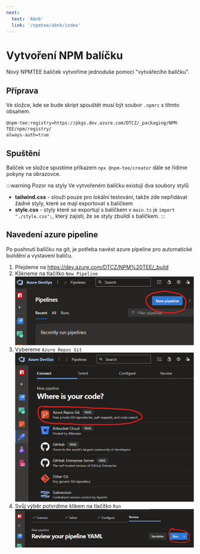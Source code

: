```yaml
---
next:
  text: 'Abnb'
  link: '/npmtee/abnb/index'
---
```


# Vytvoření NPM balíčku
Nový NPMTEE balíček vytvoříme jednoduše pomocí "vytvářecího balíčku".

## Příprava

Ve složce, kde se bude skript spouštět musí být soubor `.npmrc` s títmto obsahem.

```
@npm-tee:registry=https://pkgs.dev.azure.com/DTCZ/_packaging/NPM-TEE/npm/registry/
always-auth=true
```

## Spuštění
Balíček ve složce spustíme příkazem `npx @npm-tee/creator` dále se řídíme pokyny na obrazovce.

:::warning Pozor na styly
Ve vytvořeném balíčku existují dva soubory stylů
- **tailwind.css** - slouží pouze pro lokální testování, takže zde nepřidávat žádné styly, které se mají exportovat s balíčkem
- **style.css** - styly které se exportují s balíčkem v `main.ts` je `import "./style.css";`, který zajistí, že se styly zbuildí s balíčkem.
:::
## Navedení azure pipeline
Po pushnutí balíčku na git, je potřeba navést azure pipeline pro automatické buildění a vystavení balíču.

1. Přejdeme na https://dev.azure.com/DTCZ/NPM%20TEE/_build
2. Klikneme na tlačítko `New Pipeline`<br>![pipeline-create.png](pipeline-create.png)
3. Vybereme `Azure Repos Git`<br>![pipeline-repo.png](pipeline-repo.png)
4. Svůj výběr potvrdíme klikem na tlačítko `Run`<br>![pipeline-run.png](pipeline-run.png)
